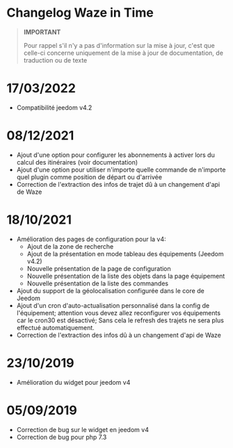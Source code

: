 # Changelog Waze in Time

>**IMPORTANT**
>
>Pour rappel s'il n'y a pas d'information sur la mise à jour, c'est que celle-ci concerne uniquement de la mise à jour de documentation, de traduction ou de texte

# 17/03/2022

- Compatibilité jeedom v4.2

# 08/12/2021

- Ajout d'une option pour configurer les abonnements à activer lors du calcul des itinéraires (voir documentation)
- Ajout d'une option pour utiliser n'importe quelle commande de n'importe quel plugin comme position de départ ou d'arrivée
- Correction de l'extraction des infos de trajet dû à un changement d'api de Waze

# 18/10/2021

- Amélioration des pages de configuration pour la v4:
  - Ajout de la zone de recherche
  - Ajout de la présentation en mode tableau des équipements (Jeedom v4.2)
  - Nouvelle présentation de la page de configuration
  - Nouvelle présentation de la liste des objets dans la page équipement
  - Nouvelle présentation de la liste des commandes
- Ajout du support de la géolocalisation configurée dans le core de Jeedom
- Ajout d'un cron d'auto-actualisation personnalisé dans la config de l'équipement; attention vous devez allez reconfigurer vos équipements car le cron30 est désactivé; Sans cela le refresh des trajets ne sera plus effectué automatiquement.
- Correction de l'extraction des infos dû à un changement d'api de Waze

# 23/10/2019

- Amélioration du widget pour jeedom v4

# 05/09/2019

- Correction de bug sur le widget en jeedom v4
- Correction de bug pour php 7.3
